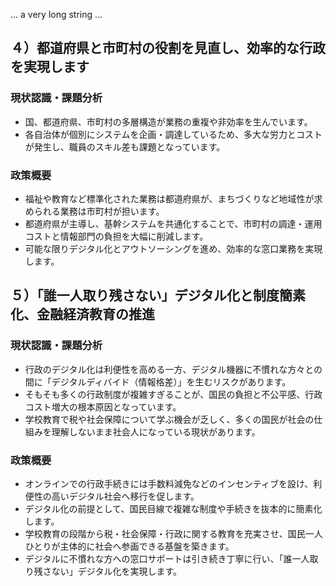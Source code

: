 ... a very long string ...

## ４）都道府県と市町村の役割を見直し、効率的な行政を実現します

### 現状認識・課題分析
* 国、都道府県、市町村の多層構造が業務の重複や非効率を生んでいます。
* 各自治体が個別にシステムを企画・調達しているため、多大な労力とコストが発生し、職員のスキル差も課題となっています。

### 政策概要
* 福祉や教育など標準化された業務は都道府県が、まちづくりなど地域性が求められる業務は市町村が担います。
* 都道府県が主導し、基幹システムを共通化することで、市町村の調達・運用コストと情報部門の負担を大幅に削減します。
* 可能な限りデジタル化とアウトソーシングを進め、効率的な窓口業務を実現します。

## ５）「誰一人取り残さない」デジタル化と制度簡素化、金融経済教育の推進

### 現状認識・課題分析
* 行政のデジタル化は利便性を高める一方、デジタル機器に不慣れな方々との間に「デジタルディバイド（情報格差）」を生むリスクがあります。
* そもそも多くの行政制度が複雑すぎることが、国民の負担と不公平感、行政コスト増大の根本原因となっています。
* 学校教育で税や社会保障について学ぶ機会が乏しく、多くの国民が社会の仕組みを理解しないまま社会人になっている現状があります。

### 政策概要
* オンラインでの行政手続きには手数料減免などのインセンティブを設け、利便性の高いデジタル社会へ移行を促します。
* デジタル化の前提として、国民目線で複雑な制度や手続きを抜本的に簡素化します。
* 学校教育の段階から税・社会保障・行政に関する教育を充実させ、国民一人ひとりが主体的に社会へ参画できる基盤を築きます。
* デジタルに不慣れな方への窓口サポートは引き続き丁寧に行い、「誰一人取り残さない」デジタル化を実現します。